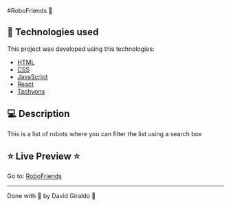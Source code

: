 #RoboFriends :rocket:

## :rocket: Technologies used
This project was developed using this technologies:
- [HTML](https://html.com/)
- [CSS](https://www.w3.org/Style/CSS/Overview.en.html)
- [JavaScript](https://developer.mozilla.org/en-US/docs/Web/JavaScript)
- [React](https://reactjs.org/)
- [Tachyons](https://tachyons.io/)

## :computer: Description

This is a list of robots where you can filter the list using a search box

## :star: Live Preview :star:

Go to: [RoboFriends](https://dagibu301.github.io/RoboFriends/)



---

Done with :purple_heart: by David Giraldo :wave:
